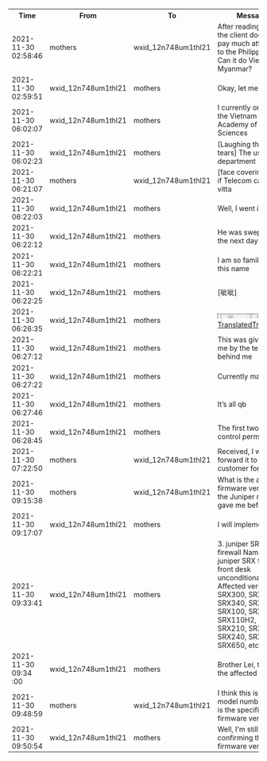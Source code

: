 <table style='width:100%;'><tr><th>Time</th><th>From</th><th>To</th><th>Message</th></tr><tr><td>2021-11-30 02:58:46</td>
<td>mothers</td>
<td>wxid_12n748um1thl21</td>
<td>After reading this, the client doesn’t pay much attention to the Philippines. Can it do Vietnam or Myanmar? </td></tr><tr><td>2021-11-30 02:59:51</td>
<td>wxid_12n748um1thl21</td>
<td>mothers</td>
<td>Okay, let me ask</td></tr><tr><td>2021-11-30 06:02:07</td>
<td>wxid_12n748um1thl21</td>
<td>mothers</td>
<td>I currently only know the Vietnam Academy of Social Sciences</td></tr><tr><td>2021-11-30 06:02:23</td>
<td>wxid_12n748um1thl21</td>
<td>mothers</td>
<td>[Laughing through tears] The useless department</td></tr><tr><td>2021-11-30 06:21:07</td>
<td>mothers</td>
<td>wxid_12n748um1thl21</td>
<td>[face covering] See if Telecom can do it, vitta</td></tr><tr><td>2021-11-30 06:22:03</td>
<td>wxid_12n748um1thl21</td>
<td>mothers</td>
<td>Well, I went in before</td></tr><tr><td>2021-11-30 06:22:12</td>
<td>wxid_12n748um1thl21</td>
<td>mothers</td>
<td>He was swept out the next day</td></tr><tr><td>2021-11-30 06:22:21</td>
<td>wxid_12n748um1thl21</td>
<td>mothers</td>
<td>I am so familiar with this name</td></tr><tr><td>2021-11-30 06:22:25</td>
<td>wxid_12n748um1thl21</td>
<td>mothers</td>
<td>[呲呲]</td></tr><tr><td>2021-11-30 06:26:35</td>
<td>wxid_12n748um1thl21</td>
<td>mothers</td>
<td><a href='6848748d-2881-4c26-b153-fcd5373d2f1c.png'> <img src='0-6848748d-2881-4c26-b153-fcd5373d2f1c.png'><a href='0-6848748d-2881-4c26-b153-fcd5373d2f1c.png.en.txt'>Translated</a></a><a href='6848748d-2881-4c26-b153-fcd5373d2f1c.png.en.txt'>Translated</a></td></tr><tr><td>2021-11-30 06:27:12</td>
<td>wxid_12n748um1thl21</td>
<td>mothers</td>
<td>This was given to me by the team behind me</td></tr><tr><td>2021-11-30 06:27:22</td>
<td>wxid_12n748um1thl21</td>
<td>mothers</td>
<td>Currently mastered</td></tr><tr><td>2021-11-30 06:27:46</td>
<td>wxid_12n748um1thl21</td>
<td>mothers</td>
<td>It’s all qb</td></tr><tr><td>2021-11-30 06:28:45</td>
<td>wxid_12n748um1thl21</td>
<td>mothers</td>
<td>The first two have control permissions</td></tr><tr><td>2021-11-30 07:22:50</td>
<td>mothers</td>
<td>wxid_12n748um1thl21</td>
<td>Received, I will forward it to the customer for review. </td></tr><tr><td>2021-11-30 09:15:38</td>
<td>mothers</td>
<td>wxid_12n748um1thl21</td>
<td>What is the affected firmware version of the Juniper race you gave me before? </td></tr><tr><td>2021-11-30 09:17:07</td>
<td>wxid_12n748um1thl21</td>
<td>mothers</td>
<td>I will implement it</td></tr><tr><td>2021-11-30 09:33:41</td>
<td>wxid_12n748um1thl21</td>
<td>mothers</td>
<td>3. juniper SRX firewall
Name: juniper SRX firewall front desk unconditional RCE
Affected versions: SRX300, SRX320, SRX340, SRX345, SRX100, SRX110, SRX110H2, SRX210, SRX220, SRX240, SRX550, SRX650, etc.</td></tr><tr><td>2021-11-30 09:34 :00</td>
<td>wxid_12n748um1thl21</td>
<td>mothers</td>
<td>Brother Lei, this is the affected version</td></tr><tr><td>2021-11-30 09:48:59</td>
<td>mothers</td>
<td>wxid_12n748um1thl21</td>
<td>I think this is the model number. What is the specific firmware version? </td></tr><tr><td>2021-11-30 09:50:54</td>
<td>wxid_12n748um1thl21</td>
<td>mothers</td>
<td>Well, I'm still confirming the firmware version</td></tr></table>
